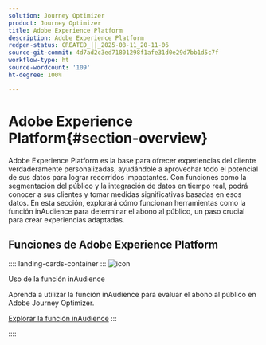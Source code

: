 ```yaml
---
solution: Journey Optimizer
product: Journey Optimizer
title: Adobe Experience Platform
description: Adobe Experience Platform
redpen-status: CREATED_||_2025-08-11_20-11-06
source-git-commit: 4d7ad2c3ed71801298f1afe31d0e29d7bb1d5c7f
workflow-type: ht
source-wordcount: '109'
ht-degree: 100%

---
```



# Adobe Experience Platform{#section-overview}

Adobe Experience Platform es la base para ofrecer experiencias del cliente verdaderamente personalizadas, ayudándole a aprovechar todo el potencial de sus datos para lograr recorridos impactantes. Con funciones como la segmentación del público y la integración de datos en tiempo real, podrá conocer a sus clientes y tomar medidas significativas basadas en esos datos. En esta sección, explorará cómo funcionan herramientas como la función inAudience para determinar el abono al público, un paso crucial para crear experiencias adaptadas.

## Funciones de Adobe Experience Platform

:::: landing-cards-container
:::
![icon](https://cdn.experienceleague.adobe.com/icons/code-branch.svg?lang=es)

Uso de la función inAudience

Aprenda a utilizar la función inAudience para evaluar el abono al público en Adobe Journey Optimizer.

[Explorar la función inAudience](../using/building-journeys/functions/functioninaudience.md)
:::

::::
